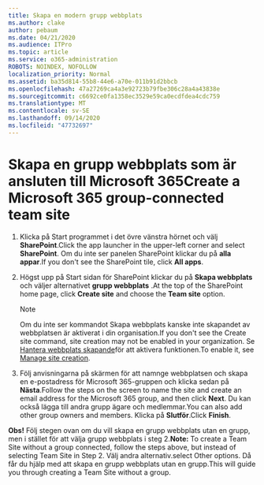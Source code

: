```yaml
---
title: Skapa en modern grupp webbplats
ms.author: clake
author: pebaum
ms.date: 04/21/2020
ms.audience: ITPro
ms.topic: article
ms.service: o365-administration
ROBOTS: NOINDEX, NOFOLLOW
localization_priority: Normal
ms.assetid: ba35d814-55b8-44e6-a70e-011b91d2bbcb
ms.openlocfilehash: 47a27269ca4a3e92723b79fbe306c28a4a43838e
ms.sourcegitcommit: c6692ce0fa1358ec3529e59ca0ecdfdea4cdc759
ms.translationtype: MT
ms.contentlocale: sv-SE
ms.lasthandoff: 09/14/2020
ms.locfileid: "47732697"
---
```

# <a name="create-a-microsoft-365-group-connected-team-site"></a><span data-ttu-id="9d047-102">Skapa en grupp webbplats som är ansluten till Microsoft 365</span><span class="sxs-lookup"><span data-stu-id="9d047-102">Create a Microsoft 365 group-connected team site</span></span>

1. <span data-ttu-id="9d047-103">Klicka på Start programmet i det övre vänstra hörnet och välj **SharePoint**.</span><span class="sxs-lookup"><span data-stu-id="9d047-103">Click the app launcher in the upper-left corner and select **SharePoint**.</span></span> <span data-ttu-id="9d047-104">Om du inte ser panelen SharePoint klickar du på **alla appar**.</span><span class="sxs-lookup"><span data-stu-id="9d047-104">If you don't see the SharePoint tile, click **All apps**.</span></span>
    
2. <span data-ttu-id="9d047-105">Högst upp på Start sidan för SharePoint klickar du på **Skapa webbplats** och väljer alternativet **grupp webbplats** .</span><span class="sxs-lookup"><span data-stu-id="9d047-105">At the top of the SharePoint home page, click **Create site** and choose the **Team site** option.</span></span> 
    
    > [!NOTE]
    > <span data-ttu-id="9d047-106">Om du inte ser kommandot Skapa webbplats kanske inte skapandet av webbplatsen är aktiverat i din organisation.</span><span class="sxs-lookup"><span data-stu-id="9d047-106">If you don't see the Create site command, site creation may not be enabled in your organization.</span></span> <span data-ttu-id="9d047-107">Se [Hantera webbplats skapande](https://go.microsoft.com/fwlink/?linkid=2009644)för att aktivera funktionen.</span><span class="sxs-lookup"><span data-stu-id="9d047-107">To enable it, see [Manage site creation](https://go.microsoft.com/fwlink/?linkid=2009644).</span></span> 
  
3. <span data-ttu-id="9d047-108">Följ anvisningarna på skärmen för att namnge webbplatsen och skapa en e-postadress för Microsoft 365-gruppen och klicka sedan på **Nästa**.</span><span class="sxs-lookup"><span data-stu-id="9d047-108">Follow the steps on the screen to name the site and create an email address for the Microsoft 365 group, and then click **Next**.</span></span> <span data-ttu-id="9d047-109">Du kan också lägga till andra grupp ägare och medlemmar.</span><span class="sxs-lookup"><span data-stu-id="9d047-109">You can also add other group owners and members.</span></span> <span data-ttu-id="9d047-110">Klicka på **Slutför**.</span><span class="sxs-lookup"><span data-stu-id="9d047-110">Click **Finish**.</span></span>
  
 <span data-ttu-id="9d047-111">**Obs!** Följ stegen ovan om du vill skapa en grupp webbplats utan en grupp, men i stället för att välja grupp webbplats i steg 2.</span><span class="sxs-lookup"><span data-stu-id="9d047-111">**Note:** To create a Team Site without a group connected, follow the steps above, but instead of selecting Team Site in Step 2.</span></span> <span data-ttu-id="9d047-112">Välj andra alternativ.</span><span class="sxs-lookup"><span data-stu-id="9d047-112">select Other options.</span></span> <span data-ttu-id="9d047-113">Då får du hjälp med att skapa en grupp webbplats utan en grupp.</span><span class="sxs-lookup"><span data-stu-id="9d047-113">This will guide you through creating a Team Site without a group.</span></span> 
    

